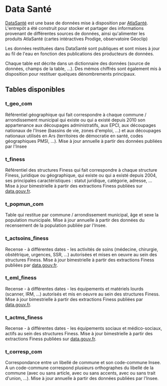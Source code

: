 # Data Santé
<!-- SPDX-License-Identifier: MPL-2.0 -->

[DataSanté](https://www.atlasante.fr/accueil/presentation_du_projet/659_573/datasante) est une base de données mise à disposition par [AtlaSanté](www.atlasante.fr). L'entrepôt a été construit pour stocker et partager des informations provenant de différentes sources de données, ainsi qu'alimenter les produits AtlaSanté (cartes intéractives Prodige, observatoire Géoclip)

Les données restituées dans DataSanté sont publiques et sont mises à jour au fil de l'eau en fonction des publications des producteurs de données.

Chaque table est décrite dans un dictionnaire des données (source de données, champs de la table, …). Des mémos chiffrés sont également mis à disposition pour restituer quelques dénombrements principaux.

## Tables disponibles
### t_geo_com
Référentiel géographique qui fait correspondre à  chaque commune / arrondissement municipal qui existe ou qui a existé depuis 2010 son appartenance aux découpages administratifs, aux EPCI, aux découpages nationaux de l'Insee (bassins de vie, zones d'emploi, ...) et aux découpages nationaux utilisés en Ars (territoires de démocratie en santé, codes géographiques PMSI, ...).
Mise à jour annuelle à partir des données publiées par l'Insee

### t_finess
Référentiel des structures Finess qui fait correspondre à chaque structure Finess, juridique ou géographique, qui existe ou qui a existé depuis 2004, ses principales caractéristiques : statut juridique, catégorie, adresse, ...
Mise à jour bimestrielle à partir des extractions Finess publiées sur [data.gouv.fr](https://www.data.gouv.fr/).

### t_popmun_com
Table qui restitue par commune / arrondissement municipal, âge et sexe la population municipale.
Mise à jour annuelle à partir des données du recensement de la population publiée par l'Insee.

### t_actsoins_finess
Recense - à différentes dates - les activités de soins (médecine, chirurgie,  obstétrique, urgences, SSR, ...) autorisées et mises en oeuvre au sein des structures Finess.
Mise à jour bimestrielle à partir des extractions Finess publiées par [data.gouv.fr](https://www.data.gouv.fr/).

### t_eml_finess
Recense - à différentes dates - les équipements et matériels lourds (scanner, IRM, ...) autorisés et mis en oeuvre au sein des structures Finess.
Mise à jour bimestrielle à partir des extractions Finess publiées par [data.gouv.fr](https://www.data.gouv.fr/).

### t_actms_finess
Recense - à différentes dates - les équipements sociaux et médico-sociaux, actifs au sein des structures Finess.
Mise à jour bimestrielle à partir des extractions Finess publiées sur [data.gouv.fr](https://www.data.gouv.fr/).

### t_corresp_com
Correspondance entre un libellé de commune et son code-commune Insee. A un code-commune correspond plusieurs orthographes du libellé de la commune (avec ou sans article, avec ou sans accents, avec ou sans trait d'union, ...).
Mise à jour annuelle à partir des données publiées par l'Insee.



